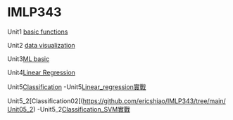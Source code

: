 # IMLP343


Unit1 [basic functions](https://github.com/ericshiao/IMLP343/tree/main/Unit01) 

Unit2 [data visualization](https://github.com/ericshiao/IMLP343/tree/main/Unit02)

Unit3[ML basic](https://github.com/ericshiao/IMLP343/tree/main/Unit03)

Unit4[Linear Regression](https://github.com/ericshiao/IMLP343/tree/main/Unit04)

Unit5[Classification](https://github.com/ericshiao/IMLP343/tree/main/Unit05)
    -Unit5[Linear_regression實戰](https://github.com/ericshiao/IMLP343/blob/main/Unit05/02_Logistic%20regression%E5%AF%A6%E6%88%B0.ipynb)

Unit5_2[Classification02[(https://github.com/ericshiao/IMLP343/tree/main/Unit05_2)
    -Unit5_2[Classification_SVM實戰](https://github.com/ericshiao/IMLP343/blob/main/Unit05_2/SVM%E5%AF%A6%E6%88%B0.ipynb)

